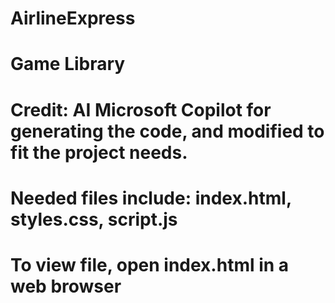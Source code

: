# AirlineExpress

# Game Library
# Credit: AI Microsoft Copilot for generating the code, and modified to fit the project needs.
# Needed files include: index.html, styles.css, script.js

# To view file, open index.html in a web browser
